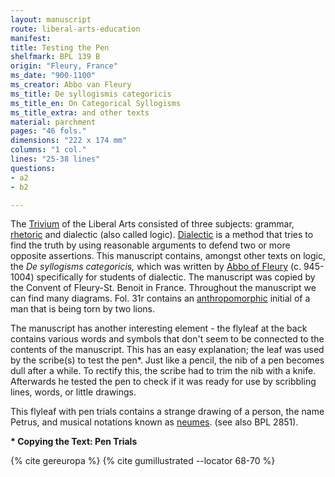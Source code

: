 ```yaml
---
layout: manuscript
route: liberal-arts-education
manifest: 
title: Testing the Pen
shelfmark: BPL 139 B
origin: "Fleury, France"
ms_date: "900-1100"
ms_creator: Abbo van Fleury
ms_title: De syllogismis categoricis
ms_title_en: On Categorical Syllogisms
ms_title_extra: and other texts
material: parchment
pages: "46 fols."
dimensions: "222 x 174 mm"
columns: "1 col."
lines: "25-38 lines"
questions:
- a2
- b2

---
```


The [Trivium](https://en.wikipedia.org/wiki/Trivium) of the Liberal Arts
consisted of three subjects: grammar,
[rhetoric](https://en.wikipedia.org/wiki/Rhetoric) and dialectic (also
called logic). [Dialectic](https://en.wikipedia.org/wiki/Dialectic) is a
method that tries to find the truth by using reasonable arguments to
defend two or more opposite assertions. This manuscript contains,
amongst other texts on logic, the *De syllogisms categoricis,* which was
written by [Abbo of Fleury](https://en.wikipedia.org/wiki/Abbo_of_Fleury) (c. 945-1004)
specifically for students of dialectic. The manuscript was copied by the
Convent of Fleury-St. Benoit in France. Throughout the manuscript we can
find many diagrams. Fol. 31r contains an
[anthropomorphic](https://en.wikipedia.org/wiki/Anthropomorphism)
initial of a man that is being torn by two lions.

The manuscript has another interesting element - the flyleaf at the back
contains various words and symbols that don't seem to be connected to
the contents of the manuscript. This has an easy explanation; the leaf
was used by the scribe(s) to test the pen\*. Just like a pencil, the nib
of a pen becomes dull after a while. To rectify this, the scribe had to
trim the nib with a knife. Afterwards he tested the pen to check if it
was ready for use by scribbling lines, words, or little drawings.

This flyleaf with pen trials contains a strange drawing of a person, the
name Petrus, and musical notations known as
[neumes](https://en.wikipedia.org/wiki/Neume). (see also BPL 2851).

**\* Copying the Text: Pen Trials**

{% cite gereuropa %}
{% cite gumillustrated --locator 68-70 %}
